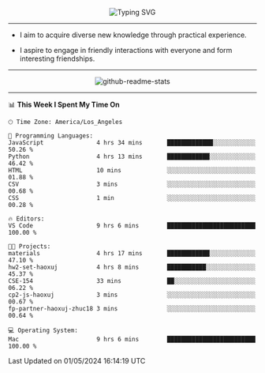 <p align="center">
  <img src="https://readme-typing-svg.demolab.com?font=Fira+Code&weight=500&size=32&duration=2500&pause=1600&center=true&vCenter=true&random=false&width=1024&height=64&lines=Hi+there+%F0%9F%91%8B;I'm+delighted+you+could+make+it+here+%F0%9F%8E%89;I'm+Harry%2C+a+college+student+still+finding+my+way" alt="Typing SVG" />
</p>


---


- I aim to acquire diverse new knowledge through practical experience.

- I aspire to engage in friendly interactions with everyone and form interesting friendships.


---


<p align="center">
  <img src="https://github-readme-stats.vercel.app/api?username=Harry-Jing&show_icons=true" alt="github-readme-stats"/>
</p>


---

<!--START_SECTION:waka-->
📊 **This Week I Spent My Time On** 

```text
🕑︎ Time Zone: America/Los_Angeles

💬 Programming Languages: 
JavaScript               4 hrs 34 mins       █████████████░░░░░░░░░░░░   50.26 % 
Python                   4 hrs 13 mins       ████████████░░░░░░░░░░░░░   46.42 % 
HTML                     10 mins             ░░░░░░░░░░░░░░░░░░░░░░░░░   01.88 % 
CSV                      3 mins              ░░░░░░░░░░░░░░░░░░░░░░░░░   00.68 % 
CSS                      1 min               ░░░░░░░░░░░░░░░░░░░░░░░░░   00.28 % 

🔥 Editors: 
VS Code                  9 hrs 6 mins        █████████████████████████   100.00 % 

🐱‍💻 Projects: 
materials                4 hrs 17 mins       ████████████░░░░░░░░░░░░░   47.10 % 
hw2-set-haoxuj           4 hrs 8 mins        ███████████░░░░░░░░░░░░░░   45.37 % 
CSE-154                  33 mins             ██░░░░░░░░░░░░░░░░░░░░░░░   06.22 % 
cp2-js-haoxuj            3 mins              ░░░░░░░░░░░░░░░░░░░░░░░░░   00.67 % 
fp-partner-haoxuj-zhuc18 3 mins              ░░░░░░░░░░░░░░░░░░░░░░░░░   00.64 % 

💻 Operating System: 
Mac                      9 hrs 6 mins        █████████████████████████   100.00 % 
```


 Last Updated on 01/05/2024 16:14:19 UTC
<!--END_SECTION:waka-->
